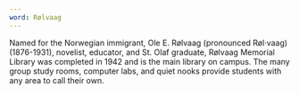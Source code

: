 ```yaml
---
word: Rølvaag
---
```


  Named for the Norwegian immigrant, Ole E. Rølvaag (pronounced Røl·vaag) (1876-1931), novelist, educator, and St. Olaf graduate, Rølvaag Memorial Library was completed in 1942 and is the main library on campus. The many group study rooms, computer labs, and quiet nooks provide students with any area to call their own.

